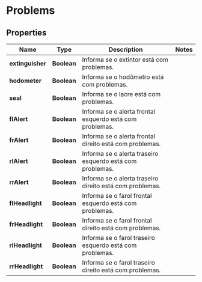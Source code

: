 # Problems

## Properties
Name | Type | Description | Notes
------------ | ------------- | ------------- | -------------
**extinguisher** | **Boolean** | Informa se o extintor está com problemas. | 
**hodometer** | **Boolean** | Informa se o hodômetro está com problemas. | 
**seal** | **Boolean** | Informa se o lacre está com problemas. | 
**flAlert** | **Boolean** | Informa se o alerta frontal esquerdo está com problemas. | 
**frAlert** | **Boolean** | Informa se o alerta frontal direito está com problemas. | 
**rlAlert** | **Boolean** | Informa se o alerta traseiro esquerdo está com problemas. | 
**rrAlert** | **Boolean** | Informa se o alerta traseiro direito está com problemas. | 
**flHeadlight** | **Boolean** | Informa se o farol frontal esquerdo está com problemas. | 
**frHeadlight** | **Boolean** | Informa se o farol frontal direito está com problemas. | 
**rlHeadlight** | **Boolean** | Informa se o farol traseiro esquerdo está com problemas. | 
**rrHeadlight** | **Boolean** | Informa se o farol traseiro direito está com problemas. | 
